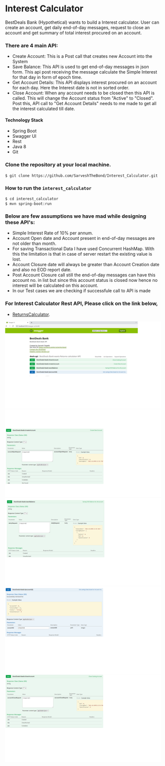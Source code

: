 # Interest Calculator
BestDeals Bank (Hypothetical) wants to build a Interest calculator. User can create an account, get daily end-of-day messages, request to close an account and get summary of total interest procured on an account.

### There are 4 main API:
* Create Account: This is a Post call that creates new Account into the System
* Save Balance: This API is used to get end-of-day messages in json form. This api post receiving the message calculate the Simple Interest for that day in form of epoch time.
* Get Account Details: This API displays interest procured on an account for each day. Here the Interest date is not in sorted order.
* Close Account: When any account needs to be closed then this API is called. This will change the Account status from "Active" to "Closed". Post this, API call to "Get Account Details" needs to me made to get all the interest calculated till date.


#### Technology Stack

* Spring Boot
* Swagger UI
* Rest
* Java 8
* Git

### Clone the repository at your local machine.

```
$ git clone https://github.com/SarveshTheBond/Interest_Calculator.git
```

### How to run the `interest_calculator`


```
$ cd interest_calculator
$ mvn spring-boot:run

```

### Below are few assumptions we have mad while designing these API's:
* Simple Interest Rate of 10% per annum.
* Account Open date and Account present in end-of-day messages are not older than month.
* For saving Transactional Data I have used Concurrent HashMap. With this the limitation is that in case of server restart the existing value is lost.
* Account Closure date will always be greater than Account Creation date and also no EOD report date.
* Post Account Closure call still the end-of-day messages can have this account no. in list but since this account status is closed now hence no interest will be calculated on this account.
* In our Test cases we are checking if successfule call to API is made

### For Interest Calculator Rest API, Please click on the link below,

* [ReturnsCalculator](http://localhost:8080/swagger-ui.html).

![Swagger UI](/src/main/resources/images/Swagger_UI.png "Swagger UI")
![Swagger UI](/src/main/resources/images/Create_Account.png "Create Account")
![Swagger UI](/src/main/resources/images/Save_Balance.png "Save Balance")
![Swagger UI](/src/main/resources/images/Get_Account.png "Get Account Details")
![Swagger UI](/src/main/resources/images/Close_Account.png "Close Account")

